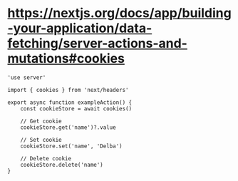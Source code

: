 # https://nextjs.org/docs/app/building-your-application/data-fetching/server-actions-and-mutations#cookies

```tsx app/actions.ts
'use server'

import { cookies } from 'next/headers'

export async function exampleAction() {
    const cookieStore = await cookies()

    // Get cookie
    cookieStore.get('name')?.value

    // Set cookie
    cookieStore.set('name', 'Delba')

    // Delete cookie
    cookieStore.delete('name')
}
```